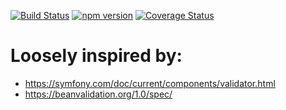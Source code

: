 [![Build Status](https://travis-ci.org/stopsopa/validator.svg?branch=v0.0.70)](https://travis-ci.org/stopsopa/validator)
[![npm version](https://badge.fury.io/js/%40stopsopa%2Fvalidator.svg)](https://badge.fury.io/js/%40stopsopa%2Fvalidator)
[![Coverage Status](https://coveralls.io/repos/github/stopsopa/validator/badge.svg?branch=v0.0.70)](https://coveralls.io/github/stopsopa/validator?branch=v0.0.70)

# Loosely inspired by:
- https://symfony.com/doc/current/components/validator.html
- https://beanvalidation.org/1.0/spec/


